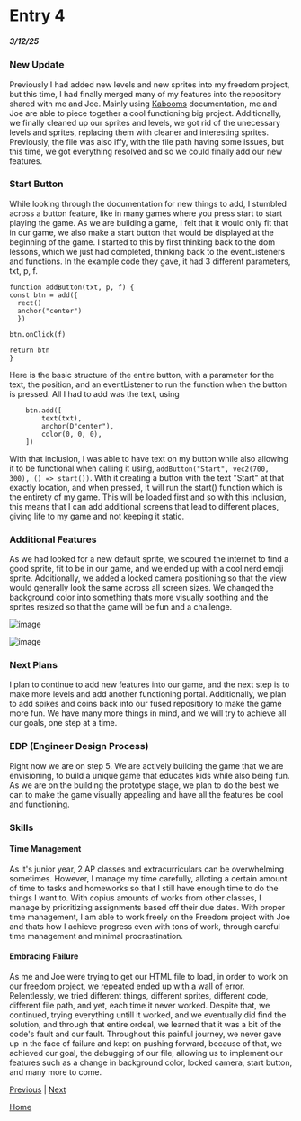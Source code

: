 # Entry 4
##### 3/12/25

### New Update
Previously I had added new levels and new sprites into my freedom project, but this time, I had finally merged many of my features into the repository shared with me and Joe. Mainly using [Kabooms](kaboomjs.com) documentation, me and Joe are able to piece together a cool functioning big project. Additionally, we finally cleaned up our sprites and levels, we got rid of the unecessary levels and sprites, replacing them with cleaner and interesting sprites. Previously, the file was also iffy, with the file path having some issues, but this time, we got everything resolved and so we could finally add our new features.

### Start Button
While looking through the documentation for new things to add, I stumbled across a button feature, like in many games where you press start to start playing the game. As we are building a game, I felt that it would only fit that in our game, we also make a start button that would be displayed at the beginning of the game. I started to this by first thinking back to the dom lessons, which we just had completed, thinking back to the eventListeners and functions. In the example code they gave, it had 3 different parameters, txt, p, f.
```JS
function addButton(txt, p, f) {
const btn = add({
  rect()
  anchor("center")
  })

btn.onClick(f)

return btn
}
```
Here is the basic structure of the entire button, with a parameter for the text, the position, and an eventListener to run the function when the button is pressed. All I had to add was the text, using 

```JS
    btn.add([
        text(txt),
        anchor(D"center"),
        color(0, 0, 0),
    ])
```

With that inclusion, I was able to have text on my button while also allowing it to be functional when calling it using, `addButton("Start", vec2(700, 300), () => start())`. With it creating a button with the text "Start" at that exactly location, and when pressed, it will run the start() function which is the entirety of my game. This will be loaded first and so with this inclusion, this means that I can add additional screens that lead to different places, giving life to my game and not keeping it static.

### Additional Features
As we had looked for a new default sprite, we scoured the internet to find a good sprite, fit to be in our game, and we ended up with a cool nerd emoji sprite. Additionally, we added a locked camera positioning so that the view would generally look the same across all screen sizes. We changed the background color into something thats more visually soothing and the sprites resized so that the game will be fun and a challenge.

![image](https://github.com/user-attachments/assets/af8fb183-ad0f-40b1-a096-53d7fa27560f)

![image](https://github.com/user-attachments/assets/6308532c-9b06-495e-a4ee-13f263412faa)

### Next Plans
I plan to continue to add new features into our game, and the next step is to make more levels and add another functioning portal. Additionally, we plan to add spikes and coins back into our fused repositiory to make the game more fun. We have many more things in mind, and we will try to achieve all our goals, one step at a time.

### EDP (Engineer Design Process)
Right now we are on step 5. We are actively building the game that we are envisioning, to build a unique game that educates kids while also being fun. As we are on the building the prototype stage, we plan to do the best we can to make the game visually appealing and have all the features be cool and functioning. 

### Skills 

#### Time Management 
As it's junior year, 2 AP classes and extracurriculars can be overwhelming sometimes. However, I manage my time carefully, alloting a certain amount of time to tasks and homeworks so that I still have enough time to do the things I want to. With copius amounts of works from other classes, I manage by prioritizing assignments based off their due dates. With proper time management, I am able to work freely on the Freedom project with Joe and thats how I achieve progress even with tons of work, through careful time management and minimal procrastination.

#### Embracing Failure
As me and Joe were trying to get our HTML file to load, in order to work on our freedom project, we repeated ended up with a wall of error. Relentlessly, we tried different things, different sprites, different code, different file path, and yet, each time it never worked. Despite that, we continued, trying everything untill it worked, and we eventually did find the solution, and through that entire ordeal, we learned that it was a bit of the code's fault and our fault. Throughout this painful journey, we never gave up in the face of failure and kept on pushing forward, because of that, we achieved our goal, the debugging of our file, allowing us to implement our features such as a change in background color, locked camera, start button, and many more to come.

[Previous](entry03.md) | [Next](entry05.md)

[Home](../README.md)
